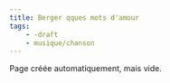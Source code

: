 ```yaml
---
title: Berger qques mots d'amour
tags:
    - -draft
    - musique/chanson
---
```


Page créée automatiquement, mais vide.
